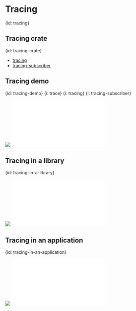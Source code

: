 # Tracing
{id: tracing}

## Tracing crate
{id: tracing-crate}

* [tracing](https://crates.io/crates/tracing)
* [tracing-subscriber](https://crates.io/crates/tracing-subscriber)

## Tracing demo
{id: tracing-demo}
{i: trace}
{i: tracing}
{i: tracing-subscriber}

![](examples/tracing/demo/Cargo.toml)
![](examples/tracing/demo/src/main.rs)

## Tracing in a library
{id: tracing-in-a-library}

![](examples/tracing/demo-lib/Cargo.toml)
![](examples/tracing/demo-lib/src/lib.rs)

## Tracing in an application
{id: tracing-in-an-application}

![](examples/tracing/demo-application/Cargo.toml)
![](examples/tracing/demo-application/src/main.rs)


